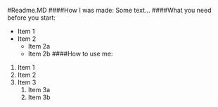 #Readme.MD
####How I was made:
Some text...
####What you need before you start:</h4>
* Item 1
* Item 2
  * Item 2a
  * Item 2b
####How to use me:
1. Item 1
1. Item 2
1. Item 3
   1. Item 3a
   1. Item 3b
